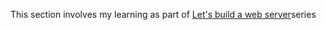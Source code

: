 This section involves my learning as part of [Let's build a web
server](https://ruslanspivak.com/lsbaws-part1/)series